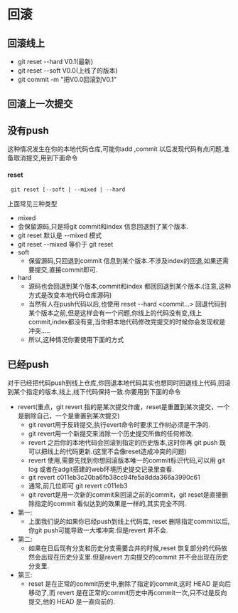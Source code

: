 # 回滚

## 回滚线上
- git  reset --hard  V0.1(最新)
- git  reset --soft   V0.0(上线了的版本)
- git  commit  -m "把V0.0回滚到V0.1"

<!-- more -->

## 回滚上一次提交

## 没有push
这种情况发生在你的本地代码仓库,可能你add ,commit 以后发现代码有点问题,准备取消提交,用到下面命令
#### **reset**
```
 git reset [--soft | --mixed | --hard

```

上面常见三种类型
- mixed
 - 会保留源码,只是将git commit和index 信息回退到了某个版本.
 - git reset 默认是 --mixed 模式
 - git reset --mixed  等价于  git reset
- soft
  - 保留源码,只回退到commit 信息到某个版本.不涉及index的回退,如果还需要提交,直接commit即可.
- hard
  - 源码也会回退到某个版本,commit和index 都回回退到某个版本.(注意,这种方式是改变本地代码仓库源码)
  - 当然有人在push代码以后,也使用 reset --hard <commit...> 回退代码到某个版本之前,但是这样会有一个问题,你线上的代码没有变,线上commit,index都没有变,当你把本地代码修改完提交的时候你会发现权是冲突.....
  - 所以,这种情况你要使用下面的方式

## 已经push
对于已经把代码push到线上仓库,你回退本地代码其实也想同时回退线上代码,回滚到某个指定的版本,线上,线下代码保持一致.你要用到下面的命令
- revert(重点，git  revert 指的是某次提交作废，reset是重置到某次提交，一个是删除自己，一个是重置到某次提交)
  - git revert用于反转提交,执行evert命令时要求工作树必须是干净的.
  - git revert用一个新提交来消除一个历史提交所做的任何修改.
  - revert 之后你的本地代码会回滚到指定的历史版本,这时你再 git push 既可以把线上的代码更新.(这里不会像reset造成冲突的问题)
  - revert 使用,需要先找到你想回滚版本唯一的commit标识代码,可以用 git log 或者在adgit搭建的web环境历史提交记录里查看.
  - git revert c011eb3c20ba6fb38cc94fe5a8dda366a3990c61
  - 通常,前几位即可 git revert c011eb3
  - git revert是用一次新的commit来回滚之前的commit，git reset是直接删除指定的commit
看似达到的效果是一样的,其实完全不同.
- 第一:
  - 上面我们说的如果你已经push到线上代码库, reset 删除指定commit以后,你git push可能导致一大堆冲突.但是revert 并不会.
- 第二:
  - 如果在日后现有分支和历史分支需要合并的时候,reset 恢复部分的代码依然会出现在历史分支里.但是revert 方向提交的commit 并不会出现在历史分支里.
- 第三:
  - reset 是在正常的commit历史中,删除了指定的commit,这时 HEAD 是向后移动了,而 revert 是在正常的commit历史中再commit一次,只不过是反向提交,他的 HEAD 是一直向前的.
